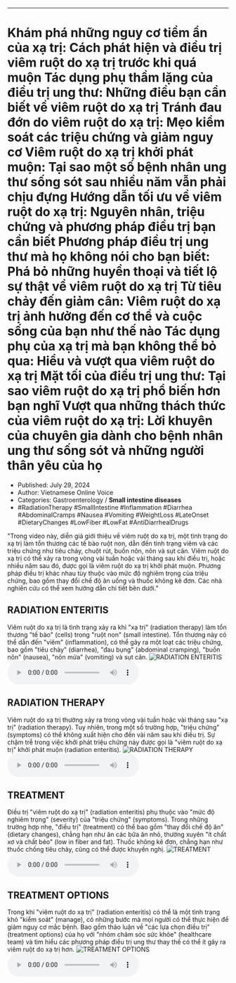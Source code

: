 
---

# Khám phá những nguy cơ tiềm ẩn của xạ trị: Cách phát hiện và điều trị viêm ruột do xạ trị trước khi quá muộn Tác dụng phụ thầm lặng của điều trị ung thư: Những điều bạn cần biết về viêm ruột do xạ trị Tránh đau đớn do viêm ruột do xạ trị: Mẹo kiểm soát các triệu chứng và giảm nguy cơ Viêm ruột do xạ trị khởi phát muộn: Tại sao một số bệnh nhân ung thư sống sót sau nhiều năm vẫn phải chịu đựng Hướng dẫn tối ưu về viêm ruột do xạ trị: Nguyên nhân, triệu chứng và phương pháp điều trị bạn cần biết Phương pháp điều trị ung thư mà họ không nói cho bạn biết: Phá bỏ những huyền thoại và tiết lộ sự thật về viêm ruột do xạ trị Từ tiêu chảy đến giảm cân: Viêm ruột do xạ trị ảnh hưởng đến cơ thể và cuộc sống của bạn như thế nào Tác dụng phụ của xạ trị mà bạn không thể bỏ qua: Hiểu và vượt qua viêm ruột do xạ trị Mặt tối của điều trị ung thư: Tại sao viêm ruột do xạ trị phổ biến hơn bạn nghĩ Vượt qua những thách thức của viêm ruột do xạ trị: Lời khuyên của chuyên gia dành cho bệnh nhân ung thư sống sót và những người thân yêu của họ

- Published: July 29, 2024
- Author: Vietnamese Online Voice
- Categories: Gastroenterology / **Small intestine diseases**
- #RadiationTherapy #SmallIntestine #Inflammation #Diarrhea #AbdominalCramps #Nausea #Vomiting #WeightLoss #LateOnset #DietaryChanges #LowFiber #LowFat #AntiDiarrhealDrugs

"Trong video này, diễn giả giới thiệu về viêm ruột do xạ trị, một tình trạng do xạ trị làm tổn thương các tế bào ruột non, dẫn đến tình trạng viêm và các triệu chứng như tiêu chảy, chuột rút, buồn nôn, nôn và sụt cân. Viêm ruột do xạ trị có thể xảy ra trong vòng vài tuần hoặc vài tháng sau khi điều trị, hoặc nhiều năm sau đó, được gọi là viêm ruột do xạ trị khởi phát muộn. Phương pháp điều trị khác nhau tùy thuộc vào mức độ nghiêm trọng của triệu chứng, bao gồm thay đổi chế độ ăn uống và thuốc không kê đơn. Các nhà nghiên cứu có thể xem hướng dẫn chi tiết bên dưới."


## RADIATION ENTERITIS

Viêm ruột do xạ trị là tình trạng xảy ra khi "xạ trị" (radiation therapy) làm tổn thương "tế bào" (cells) trong "ruột non" (small intestine). Tổn thương này có thể dẫn đến "viêm" (inflammation), có thể gây ra một loạt các triệu chứng, bao gồm "tiêu chảy" (diarrhea), "đau bụng" (abdominal cramping), "buồn nôn" (nausea), "nôn mửa" (vomiting) và sụt cân.
![RADIATION ENTERITIS](https://http-archiver-apis-production-80.schnworks.com/storage/images/transitions/2024-07-29/transition--23616769772-Montserrat-Regular-880E4F.jpg)
<audio controls>
    <source src="https://http-archiver-apis-production-80.schnworks.com/storage/storage/audio/file-6223115644.mp3" type="audio/mpeg">
</audio>



## RADIATION THERAPY

Viêm ruột do xạ trị thường xảy ra trong vòng vài tuần hoặc vài tháng sau "xạ trị" (radiation therapy). Tuy nhiên, trong một số trường hợp, "triệu chứng" (symptoms) có thể không xuất hiện cho đến vài năm sau khi điều trị. Sự chậm trễ trong việc khởi phát triệu chứng này được gọi là "viêm ruột do xạ trị" khởi phát muộn (radiation enteritis).
![RADIATION THERAPY](https://http-archiver-apis-production-80.schnworks.com/storage/images/transitions/2024-07-29/transition--22028352474-Montserrat-Bold-283593.jpg)
<audio controls>
    <source src="https://http-archiver-apis-production-80.schnworks.com/storage/storage/audio/file-8783484076.mp3" type="audio/mpeg">
</audio>



## TREATMENT

Điều trị "viêm ruột do xạ trị" (radiation enteritis) phụ thuộc vào "mức độ nghiêm trọng" (severity) của "triệu chứng" (symptoms). Trong những trường hợp nhẹ, "điều trị" (treatment) có thể bao gồm "thay đổi chế độ ăn" (dietary changes), chẳng hạn như ăn các bữa ăn nhỏ, thường xuyên "ít chất xơ và chất béo" (low in fiber and fat). Thuốc không kê đơn, chẳng hạn như thuốc chống tiêu chảy, cũng có thể được khuyến nghị.
![TREATMENT](https://http-archiver-apis-production-80.schnworks.com/storage/images/transitions/2024-07-29/transition-6282814302-Montserrat-Black-283593.jpg)
<audio controls>
    <source src="https://http-archiver-apis-production-80.schnworks.com/storage/storage/audio/file-12206704561.mp3" type="audio/mpeg">
</audio>



## TREATMENT OPTIONS

Trong khi "viêm ruột do xạ trị" (radiation enteritis) có thể là một tình trạng khó "kiểm soát" (manage), có những bước mà mọi người có thể thực hiện để giảm nguy cơ mắc bệnh. Bao gồm thảo luận về "các lựa chọn điều trị" (treatment options) của họ với "nhóm chăm sóc sức khỏe" (healthcare team) và tìm hiểu các phương pháp điều trị ung thư thay thế có thể ít gây ra viêm ruột do xạ trị hơn.
![TREATMENT OPTIONS](https://http-archiver-apis-production-80.schnworks.com/storage/images/transitions/2024-07-29/transition--19489004636-Montserrat-Black-303F9F.jpg)
<audio controls>
    <source src="https://http-archiver-apis-production-80.schnworks.com/storage/storage/audio/file-36550854476.mp3" type="audio/mpeg">
</audio>

